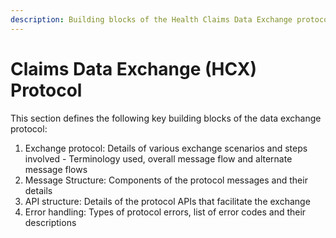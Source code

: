 ```yaml
---
description: Building blocks of the Health Claims Data Exchange protocol
---
```


# Claims Data Exchange (HCX) Protocol

This section defines the following key building blocks of the data exchange protocol:

1. Exchange protocol: Details of various exchange scenarios and steps involved - Terminology used, overall message flow and alternate message flows
2. Message Structure: Components of the protocol messages and their details
3. API structure: Details of the protocol APIs that facilitate the exchange
4. Error handling: Types of protocol errors, list of error codes and their descriptions
